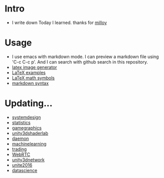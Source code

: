 # Intro

- I write down Today I learned. thanks for [milloy](https://github.com/milooy/TIL)

# Usage

- I use emacs with markdown mode. I can preview a markdown file using 'C-c C-c p'. And I can search with github search in this repository.
- [latex image generator](https://www.codecogs.com/latex/eqneditor.php)
- [LaTeX examples](https://ko.wikipedia.org/wiki/%EC%9C%84%ED%82%A4%EB%B0%B1%EA%B3%BC:TeX_%EB%AC%B8%EB%B2%95)
- [LaTeX math symbols](http://web.ift.uib.no/Teori/KURS/WRK/TeX/symALL.html)
- [markdown syntax](https://dooray.com/htmls/guides/markdown_ko_KR.html)

# Updating...

- [systemdesign](systemdeisgn)
- [statistics](statistics)
- [gamegraphics](gamegraphics)
- [unity3dshaderlab](unity3dshaderlab)
- [daemon](daemon)
- [machinelearning](machinelearning/README.md)
- [trading](trading/)
- [WebRTC](webrtc/README.md)
- [unity3dnetwork](unity3dnetwork/README.md)
- [unite2016](unite2016/README.md)
- [datascience](datascience/README.md)


